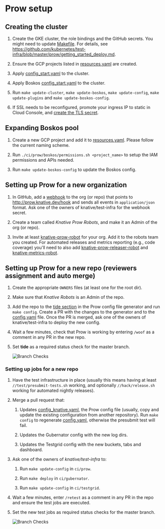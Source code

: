 # Prow setup

## Creating the cluster

1. Create the GKE cluster, the role bindings and the GitHub secrets. You might
   need to update [Makefile](./prow/Makefile). For details, see <https://github.com/kubernetes/test-infra/blob/master/prow/getting_started_deploy.md>.

1. Ensure the GCP projects listed in [resources.yaml](./prow/boskos/resources.yaml)
   are created.

1. Apply [config_start.yaml](./prow/config_start.yaml) to the cluster.

1. Apply Boskos [config_start.yaml](./prow/boskos/config_start.yaml) to the cluster.

1. Run `make update-cluster`, `make update-boskos`, `make update-config`,
   `make update-plugins` and `make update-boskos-config`.

1. If SSL needs to be reconfigured, promote your ingress IP to static in Cloud
   Console, and [create the TLS secret](https://kubernetes.io/docs/concepts/services-networking/ingress/#tls).

## Expanding Boskos pool

1. Create a new GCP project and add it to [resources.yaml](./prow/boskos/resources.yaml). Please follow the
   current naming scheme.

1. Run `./ci/prow/boskos/permissions.sh <project_name>` to setup the IAM permissions and APIs needed.

1. Run `make update-boskos-config` to update the Boskos config.

## Setting up Prow for a new organization

1. In GitHub, add a [webhook](https://developer.github.com/webhooks/) to the org (or repo) that points to
   <http://prow.knative.dev/hook> and sends all events in `application/json` format. Ask one of the owners
   of knative/test-infra for the webhook secret.

1. Create a team called *Knative Prow Robots*, and make it an Admin of the org (or repo).

1. Invite at least [knative-prow-robot](https://github.com/knative-prow-robot) for your org. Add it to the
   robots team you created. For automated releases and metrics reporting (e.g., code coverage) you'll need
   to also add [knative-prow-releaser-robot](https://github.com/knative-prow-releaser-robot) and
   [knative-metrics-robot](https://github.com/knative-metrics-robot).

## Setting up Prow for a new repo (reviewers assignment and auto merge)

1. Create the appropriate `OWNERS` files (at least one for the root dir).

1. Make sure that *Knative Robots* is an Admin of the repo.

1. Add the repo to the [tide section](https://github.com/knative/test-infra/blob/2f046b32301e50242b2723c13f6f37588993e89e/ci/prow/templates/prow_config_header.yaml#L56)
   in the Prow config file generator and run `make config`. Create a PR with the
   changes to the generator and to the [config.yaml](./prow/config.yaml) file. Once
   the PR is merged, ask one of the owners of knative/test-infra to deploy the new
   config.

1. Wait a few minutes, check that Prow is working by entering `/woof` as a
   comment in any PR in the new repo.

1. Set **tide** as a required status check for the master branch.

   ![Branch Checks](branch_checks.png)

### Setting up jobs for a new repo

1. Have the test infrastructure in place (usually this means having at least
   `//test/presubmit-tests.sh` working, and optionally `//hack/release.sh` working
   for automated nightly releases).

1. Merge a pull request that:

   1. Updates [config_knative.yaml](./prow/config_knative.yaml), the Prow config
      file (usually, copy and update the existing configuration from another repository).
      Run `make config` to regenerate [config.yaml](./prow/config.yaml), otherwise
      the presubmit test will fail.

   1. Updates the Gubernator config with the new log dirs.

   1. Updates the Testgrid config with the new buckets, tabs and dashboard.

1. Ask one of the owners of *knative/test-infra* to:

   1. Run `make update-config` in `ci/prow`.

   1. Run `make deploy` in `ci/gubernator`.

   1. Run `make update-config` in `ci/testgrid`.

1. Wait a few minutes, enter `/retest` as a comment in any PR in the repo and
   ensure the test jobs are executed.

1. Set the new test jobs as required status checks for the master branch.

   ![Branch Checks](branch_checks.png)
